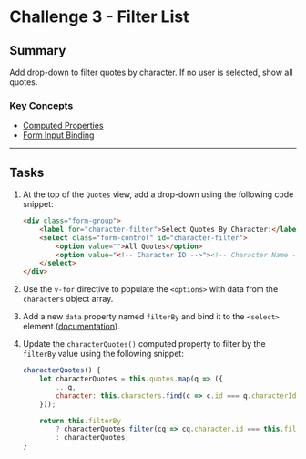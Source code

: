 # Challenge 3 - Filter List

## Summary

Add drop-down to filter quotes by character. If no user is selected, show all quotes.

### Key Concepts

- [Computed Properties](https://vuejs.org/v2/guide/computed.html)
- [Form Input Binding](https://vuejs.org/v2/guide/forms.html)

---

## Tasks

1. At the top of the `Quotes` view, add a drop-down using the following code snippet:

    ```html
    <div class="form-group">
        <label for="character-filter">Select Quotes By Character:</label>
        <select class="form-control" id="character-filter">
            <option value="">All Quotes</option>
            <option value="<!-- Character ID -->"><!-- Character Name --></option>
        </select>
    </div>
    ```

2. Use the `v-for` directive to populate the `<options>` with data from the `characters` object array.
3. Add a new `data` property named `filterBy` and bind it to the `<select>` element ([documentation](https://vuejs.org/v2/guide/forms.html#Select)).
4. Update the `characterQuotes()` computed property to filter by the `filterBy` value using the following snippet:

    ```js
    characterQuotes() {
        let characterQuotes = this.quotes.map(q => ({
            ...q,
            character: this.characters.find(c => c.id === q.characterId)
        }));

        return this.filterBy 
            ? characterQuotes.filter(cq => cq.character.id === this.filterBy)
            : characterQuotes;
    }
    ```
